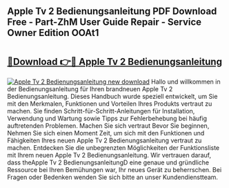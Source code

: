 ## Apple Tv 2 Bedienungsanleitung PDF Download Free - Part-ZhM User Guide Repair - Service Owner Edition OOAt1

# <h2><a href="http://df1yf0b.blite.top/?on=Apple+Tv+2+Bedienungsanleitung">🔗Download 👉🔴 Apple Tv 2 Bedienungsanleitung</a></h2>

[![Apple Tv 2 Bedienungsanleitung new download](https://i.imgur.com/lujVjoI.png)](http://df1yf0b.blite.top/?on=Apple+Tv+2+Bedienungsanleitung)
Hallo und willkommen in der Bedienungsanleitung für Ihren brandneuen Apple Tv 2 Bedienungsanleitung. Dieses Handbuch wurde speziell entwickelt, um Sie mit den Merkmalen, Funktionen und Vorteilen Ihres Produkts vertraut zu machen. Sie finden Schritt-für-Schritt-Anleitungen für Installation, Verwendung und Wartung sowie Tipps zur Fehlerbehebung bei häufig auftretenden Problemen. Machen Sie sich vertraut Bevor Sie beginnen, Nehmen Sie sich einen Moment Zeit, um sich mit den Funktionen und Fähigkeiten Ihres neuen Apple Tv 2 Bedienungsanleitung vertraut zu machen. Entdecken Sie die unbegrenzten Möglichkeiten der Funktionsliste mit Ihrem neuen Apple Tv 2 Bedienungsanleitung. Wir vertrauen darauf, dass theApple Tv 2 BedienungsanleitungD eine genaue und gründliche Ressource bei Ihren Bemühungen war, Ihr neues Gerät zu beherrschen. Bei Fragen oder Bedenken wenden Sie sich bitte an unser Kundendienstteam.
